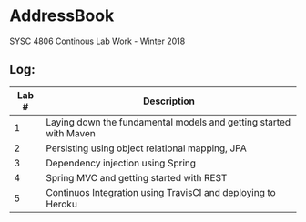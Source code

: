 # AddressBook
SYSC 4806 Continous Lab Work - Winter 2018

## Log:
| Lab # | Description                                                       |
|-------|-------------------------------------------------------------------|
| 1     | Laying down the fundamental models and getting started with Maven |
| 2     | Persisting using object relational mapping, JPA                   |
| 3     | Dependency injection using Spring                                 |
| 4     | Spring MVC and getting started with REST                          |
| 5     | Continuos Integration using TravisCI and deploying to Heroku      |
